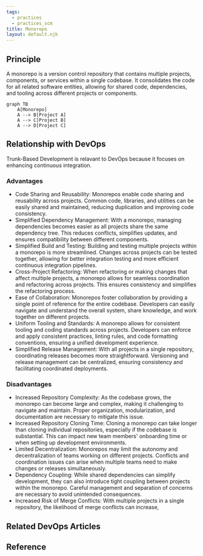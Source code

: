 ```yaml
---
tags:
  - practices
  - practices_scm
title: Monorepo
layout: default.njk
---
```


## Principle

A monorepo is a version control repository that contains multiple projects, components, or services within a single codebase. It consolidates the code for all related software entities, allowing for shared code, dependencies, and tooling across different projects or components.

```mermaid
graph TB
    A[Monorepo]
    A --> B[Project A]
    A --> C[Project B]
    A --> D[Project C]
```

## Relationship with DevOps

Trunk-Based Development is relavant to DevOps because it focuses on enhancing continuous integration.

### Advantages

- Code Sharing and Reusability: Monorepos enable code sharing and reusability across projects. Common code, libraries, and utilities can be easily shared and maintained, reducing duplication and improving code consistency.
- Simplified Dependency Management: With a monorepo, managing dependencies becomes easier as all projects share the same dependency tree. This reduces conflicts, simplifies updates, and ensures compatibility between different components.
- Simplified Build and Testing: Building and testing multiple projects within a monorepo is more streamlined. Changes across projects can be tested together, allowing for better integration testing and more efficient continuous integration pipelines.
- Cross-Project Refactoring: When refactoring or making changes that affect multiple projects, a monorepo allows for seamless coordination and refactoring across projects. This ensures consistency and simplifies the refactoring process.
- Ease of Collaboration: Monorepos foster collaboration by providing a single point of reference for the entire codebase. Developers can easily navigate and understand the overall system, share knowledge, and work together on different projects.
- Uniform Tooling and Standards: A monorepo allows for consistent tooling and coding standards across projects. Developers can enforce and apply consistent practices, linting rules, and code formatting conventions, ensuring a unified development experience.
- Simplified Release Management: With all projects in a single repository, coordinating releases becomes more straightforward. Versioning and release management can be centralized, ensuring consistency and facilitating coordinated deployments.

### Disadvantages

- Increased Repository Complexity: As the codebase grows, the monorepo can become large and complex, making it challenging to navigate and maintain. Proper organization, modularization, and documentation are necessary to mitigate this issue.
- Increased Repository Cloning Time: Cloning a monorepo can take longer than cloning individual repositories, especially if the codebase is substantial. This can impact new team members' onboarding time or when setting up development environments.
- Limited Decentralization: Monorepos may limit the autonomy and decentralization of teams working on different projects. Conflicts and coordination issues can arise when multiple teams need to make changes or releases simultaneously.
- Dependency Coupling: While shared dependencies can simplify development, they can also introduce tight coupling between projects within the monorepo. Careful management and separation of concerns are necessary to avoid unintended consequences.
- Increased Risk of Merge Conflicts: With multiple projects in a single repository, the likelihood of merge conflicts can increase,

## Related DevOps Articles

## Reference
